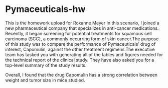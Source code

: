 # Pymaceuticals-hw
This is the homework upload for Roxanne Meyer
In this scenario, I joined a new pharmaceutical company that specializes in anti-cancer medications. Recently, it began screening for potential treatments for squamous cell carcinoma (SCC), a commonly occurring form of skin cancer.The purpose of this study was to compare the performance of Pymaceuticals’ drug of interest, Capomulin, against the other treatment regimens.The executive team has tasked you with generating all of the tables and figures needed for the technical report of the clinical study. They have also asked you for a top-level summary of the study results.

Overall, I found that the drug Capomulin has a strong correlation between weight and tumor size in mice studied.
